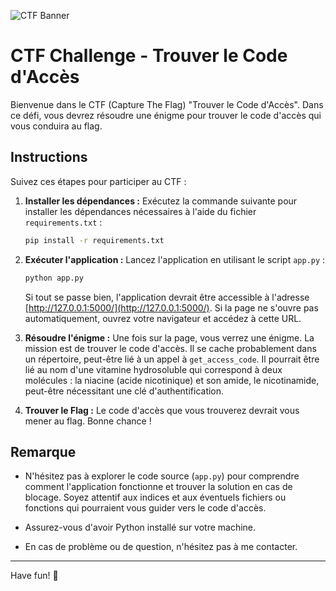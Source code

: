 ![CTF Banner](https://media.licdn.com/dms/image/D5612AQH-Ap4I7tvnOg/article-cover_image-shrink_600_2000/0/1683380521228?e=2147483647&v=beta&t=xONaIruqkvpmKS20cdb9bxSdCSR-VVrT7MSdyJlnitE)

# CTF Challenge - Trouver le Code d'Accès

Bienvenue dans le CTF (Capture The Flag) "Trouver le Code d'Accès". Dans ce défi, vous devrez résoudre une énigme pour trouver le code d'accès qui vous conduira au flag.

## Instructions

Suivez ces étapes pour participer au CTF :

1. **Installer les dépendances :** Exécutez la commande suivante pour installer les dépendances nécessaires à l'aide du fichier `requirements.txt` :

    ```bash
    pip install -r requirements.txt
    ```

2. **Exécuter l'application :** Lancez l'application en utilisant le script `app.py` :

    ```bash
    python app.py
    ```

   Si tout se passe bien, l'application devrait être accessible à l'adresse [http://127.0.0.1:5000/](http://127.0.0.1:5000/). Si la page ne s'ouvre pas automatiquement, ouvrez votre navigateur et accédez à cette URL.

3. **Résoudre l'énigme :** Une fois sur la page, vous verrez une énigme. La mission est de trouver le code d'accès. Il se cache probablement dans un répertoire, peut-être lié à un appel à `get_access_code`. Il pourrait être lié au nom d'une vitamine hydrosoluble qui correspond à deux molécules : la niacine (acide nicotinique) et son amide, le nicotinamide, peut-être nécessitant une clé d'authentification.

4. **Trouver le Flag :** Le code d'accès que vous trouverez devrait vous mener au flag. Bonne chance !

## Remarque

- N'hésitez pas à explorer le code source (`app.py`) pour comprendre comment l'application fonctionne et trouver la solution en cas de blocage. Soyez attentif aux indices et aux éventuels fichiers ou fonctions qui pourraient vous guider vers le code d'accès.

- Assurez-vous d'avoir Python installé sur votre machine.

- En cas de problème ou de question, n'hésitez pas à me contacter.

---

Have fun! 🚀
